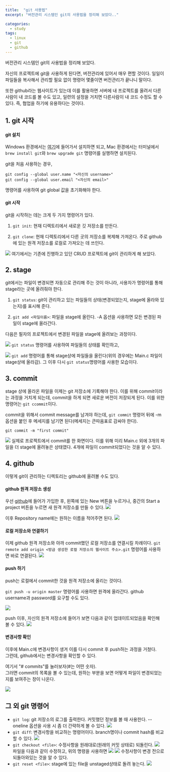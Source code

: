 ```yaml
---
title:  "git 사용법"
excerpt: "버전관리 시스템인 git의 사용법을 정리해 보았다.."

categories:
  - study
tags:
  - linux
  - git
  - github
---
```


버전관리 시스템인 git의 사용법을 정리해 보았다.

자신의 프로젝트에 git을 사용하게 된다면, 버전관리에 있어서 매우 편할 것이다. 일일이 파일들을 복사해서 관리할 필요 없이 명령어 몇줄이면 버전관리가 끝나니 말이다.

또한 github라는 웹사이트가 있는데 이를 활용하면 서버에 내 프로젝트를 올려서 다른사람이 내 코드를 볼 수도 있고, 일련의 설정을 거치면 다른사람이 내 코드 수정도 할 수 있다. 즉, 협업을 하기에 유용하다는 것이다.

## 1. git 시작

#### git 설치
Windows 환경에서는 [여기](https://git-scm.com/)에 들어가서 설치하면 되고,
Mac 환경에서는 터미널에서 `brew install git`와 `brew upgrade git` 명령어를 실행하면 설치된다.

git을 처음 사용하는 경우,
```
git config --global user.name "<자신의 username>"
git config --global user.email "<자신의 email>"
```
명령어를 사용하여 git global 값을 초기화해야 한다.

#### git 시작
git을 시작하는 데는 크게 두 가지 명령어가 있다.
1. `git init`: 현재 디렉토리에서 새로운 깃 저장소를 만든다. 

2. `git clone`: 현재 디렉토리에서 다른 곳의 저장소를 복제해 가져온다. 주로 github에 있는 원격 저장소를 로컬로 가져오는 데 쓰인다.

![](https://chanhk-im.github.io/assets/images/git-command/git_init.png)
여기에서는 기존에 진행하고 있던 CRUD 프로젝트에 git이 관리하게 해 보았다.

## 2. stage
git에서는 파일이 변경되면 자동으로 관리해 주는 것이 아니라, 사용자가 명령어를 통해 stage라는 곳에 올려줘야 한다.

1. `git status`: git이 관리하고 있는 파일들의 상태(변경되었는지, stage에 올라와 있는지)를 표시해 준다.
   
2. `git add <파일이름>`: 파일을 stage에 올린다. -A 옵션을 사용하면 모든 변경된 파일이 stage에 올라간다.

다음은 필자의 프로젝트에서 변경된 파일을 stage에 올려보는 과정이다.

![](https://chanhk-im.github.io/assets/images/git-command/git_status.png)
`git status` 명령어를 사용하여 파일들의 상태를 확인하고,

![](https://chanhk-im.github.io/assets/images/git-command/git_add.png)
`git add` 명령어를 통해 stage상에 파일들을 올린다(위의 경우에는 Main.c 파일이 stage상에 올라감). 그 이후 다시 `git status`명령어를 사용한 모습이다.

## 3. commit
stage 상에 올라온 파일을 이제는 git 저장소에 기록해야 한다. 이를 위해 commit이라는 과정을 거치게 되는데, commit을 하게 되면 새로운 버전이 저장되게 된다. 이를 위한 명령어는 `git ccommit`이다. 

commit을 위해서 commit message를 남겨야 하는데, `git commit` 명령어 뒤에 -m 옵션을 붙인 후 메세지를 남기면 된다(메세지는 큰따옴표로 감싸야 한다).
```
git commit -m "first commit"
```

![](https://chanhk-im.github.io/assets/images/git-command/git_commit.png)
실제로 프로젝트에서 commit를 한 화면이다. 이를 위해 미리 Main.c 외에 3개의 파일을 더 stage에 올려놓은 상태였다. 4개에 파일이 commit되었다는 것을 알 수 있다.

## 4. github
이렇게 git이 관리하는 디렉토리는 github에 올려볼 수도 있다. 

#### github 원격 저장소 생성
우선 [github](https://github.com/)에 들어가 가입한 후, 왼쪽에 있는 New 버튼을 누르거나, 중간의 Start a project 버튼을 누르면 새 원격 저장소를 만들 수 있다.
![](https://chanhk-im.github.io/assets/images/git-command/github_homepage.jpeg)

이후 Repository name에는 원하는 이름을 적어주면 된다.
![](https://chanhk-im.github.io/assets/images/git-command/github_create.png)

#### 로컬 저장소와 연결하기
이제 github 원격 저장소와 아까 commit했던 로컬 저장소를 연결시킬 차례이다.
`git remote add origin <방금 생성한 로컬 저장소의 웹사이트 주소>.git` 명령어를 사용하면 바로 연결된다.
![](https://chanhk-im.github.io/assets/images/git-command/git_remote.png)

#### push 하기
push는 로컬에서 commit한 것을 원격 저장소에 올리는 것이다.

`git push -u origin master` 명령어를 사용하면 원격에 올라간다. github username과 password를 요구할 수도 있다.

![](https://chanhk-im.github.io/assets/images/git-command/git_push.png)

push 이후, 자신의 원격 저장소에 들어가 보면 다음과 같이 업데이트되었음을 확인해 볼 수 있다.
![](https://chanhk-im.github.io/assets/images/git-command/github_afterpush.png)

#### 변경사항 확인
이후에 Main.c에 변경사항이 생겨 이를 다시 commit 후 push하는 과정을 거쳤다.   
그런데, github에서는 변경사항을 확인할 수 있다. 

여기서 "# commits"를 눌러보자(#는 어떤 숫자).   
그러면 commit의 목록을 볼 수 있는데, 원하는 부분을 보면 어떻게 파일이 변경되었는지를 보여주는 창이 나온다.

![](https://chanhk-im.github.io/assets/images/git-command/github_change.png)

## 그 외 git 명령어
 - `git log`: git 저장소의 로그를 출력한다. 커밋했던 정보를 볼 때 사용한다. --oneline 옵션을 사용 시 좀 더 간략하게 볼 수 있다.
![](https://chanhk-im.github.io/assets/images/git-command/git_log.png)
 - `git diff`: 변경사항을 비교하는 명령어이다. branch명이나 commit hash를 비교할 수 있다.
![](https://chanhk-im.github.io/assets/images/git-command/git_diff.png)
 - `git checkout <file>`: 수정사항을 원래대로(원래의 커밋 상태로) 되돌린다.
![](https://chanhk-im.github.io/assets/images/git-command/git_checkout1.png)
파일을 다음과 같이 수정하고, 위의 명령을 사용하면
![](https://chanhk-im.github.io/assets/images/git-command/git_checkout2.png)
![](https://chanhk-im.github.io/assets/images/git-command/git_checkout3.png)
수정사항이 변경 전으로 되돌아와있는 것을 알 수 있다.
 - `git reset <file>`: stage에 있는 file을 unstaged상태로 돌려 놓는다.
![](https://chanhk-im.github.io/assets/images/git-command/git_reset.png)